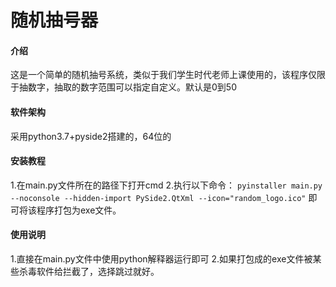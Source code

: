 # 随机抽号器

#### 介绍
这是一个简单的随机抽号系统，类似于我们学生时代老师上课使用的，该程序仅限于抽数字，抽取的数字范围可以指定自定义。默认是0到50

#### 软件架构
采用python3.7+pyside2搭建的，64位的


#### 安装教程

1.在main.py文件所在的路径下打开cmd
2.执行以下命令：
`pyinstaller main.py --noconsole --hidden-import PySide2.QtXml --icon="random_logo.ico"`
即可将该程序打包为exe文件。

#### 使用说明

1.直接在main.py文件中使用python解释器运行即可
2.如果打包成的exe文件被某些杀毒软件给拦截了，选择跳过就好。